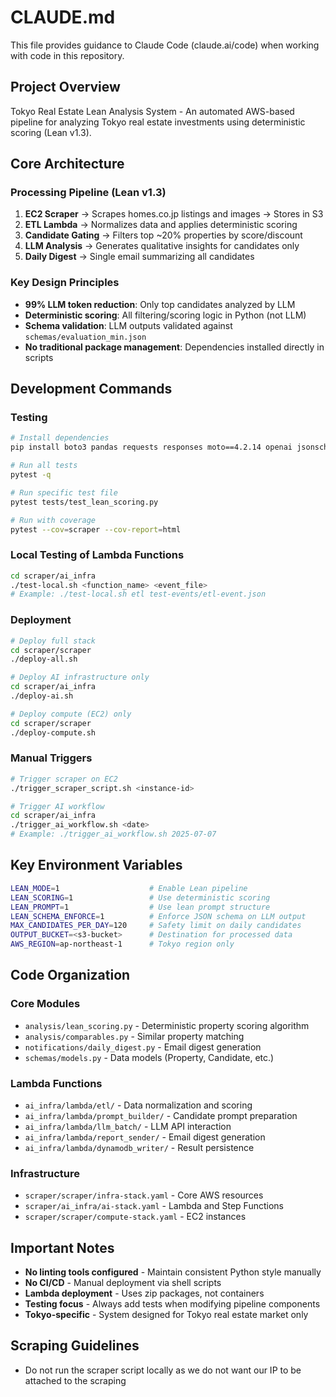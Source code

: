 # CLAUDE.md

This file provides guidance to Claude Code (claude.ai/code) when working with code in this repository.

## Project Overview

Tokyo Real Estate Lean Analysis System - An automated AWS-based pipeline for analyzing Tokyo real estate investments using deterministic scoring (Lean v1.3).

## Core Architecture

### Processing Pipeline (Lean v1.3)
1. **EC2 Scraper** → Scrapes homes.co.jp listings and images → Stores in S3
2. **ETL Lambda** → Normalizes data and applies deterministic scoring
3. **Candidate Gating** → Filters top ~20% properties by score/discount
4. **LLM Analysis** → Generates qualitative insights for candidates only
5. **Daily Digest** → Single email summarizing all candidates

### Key Design Principles
- **99% LLM token reduction**: Only top candidates analyzed by LLM
- **Deterministic scoring**: All filtering/scoring logic in Python (not LLM)
- **Schema validation**: LLM outputs validated against `schemas/evaluation_min.json`
- **No traditional package management**: Dependencies installed directly in scripts

## Development Commands

### Testing
```bash
# Install dependencies
pip install boto3 pandas requests responses moto==4.2.14 openai jsonschema

# Run all tests
pytest -q

# Run specific test file
pytest tests/test_lean_scoring.py

# Run with coverage
pytest --cov=scraper --cov-report=html
```

### Local Testing of Lambda Functions
```bash
cd scraper/ai_infra
./test-local.sh <function_name> <event_file>
# Example: ./test-local.sh etl test-events/etl-event.json
```

### Deployment
```bash
# Deploy full stack
cd scraper/scraper
./deploy-all.sh

# Deploy AI infrastructure only
cd scraper/ai_infra
./deploy-ai.sh

# Deploy compute (EC2) only
cd scraper/scraper
./deploy-compute.sh
```

### Manual Triggers
```bash
# Trigger scraper on EC2
./trigger_scraper_script.sh <instance-id>

# Trigger AI workflow
cd scraper/ai_infra
./trigger_ai_workflow.sh <date>
# Example: ./trigger_ai_workflow.sh 2025-07-07
```

## Key Environment Variables
```bash
LEAN_MODE=1                    # Enable Lean pipeline
LEAN_SCORING=1                 # Use deterministic scoring
LEAN_PROMPT=1                  # Use lean prompt structure
LEAN_SCHEMA_ENFORCE=1          # Enforce JSON schema on LLM output
MAX_CANDIDATES_PER_DAY=120     # Safety limit on daily candidates
OUTPUT_BUCKET=<s3-bucket>      # Destination for processed data
AWS_REGION=ap-northeast-1      # Tokyo region only
```

## Code Organization

### Core Modules
- `analysis/lean_scoring.py` - Deterministic property scoring algorithm
- `analysis/comparables.py` - Similar property matching
- `notifications/daily_digest.py` - Email digest generation
- `schemas/models.py` - Data models (Property, Candidate, etc.)

### Lambda Functions
- `ai_infra/lambda/etl/` - Data normalization and scoring
- `ai_infra/lambda/prompt_builder/` - Candidate prompt preparation
- `ai_infra/lambda/llm_batch/` - LLM API interaction
- `ai_infra/lambda/report_sender/` - Email digest generation
- `ai_infra/lambda/dynamodb_writer/` - Result persistence

### Infrastructure
- `scraper/scraper/infra-stack.yaml` - Core AWS resources
- `scraper/ai_infra/ai-stack.yaml` - Lambda and Step Functions
- `scraper/scraper/compute-stack.yaml` - EC2 instances

## Important Notes

- **No linting tools configured** - Maintain consistent Python style manually
- **No CI/CD** - Manual deployment via shell scripts
- **Lambda deployment** - Uses zip packages, not containers
- **Testing focus** - Always add tests when modifying pipeline components
- **Tokyo-specific** - System designed for Tokyo real estate market only

## Scraping Guidelines
- Do not run the scraper script locally as we do not want our IP to be attached to the scraping